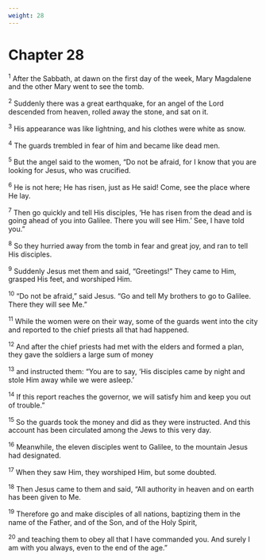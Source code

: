 ```yaml
---
weight: 28
---
```


# Chapter 28

<sup>1</sup> After the Sabbath, at dawn on the first day of the week, Mary Magdalene and the other Mary went to see the tomb. 

<sup>2</sup> Suddenly there was a great earthquake, for an angel of the Lord descended from heaven, rolled away the stone, and sat on it. 

<sup>3</sup> His appearance was like lightning, and his clothes were white as snow. 

<sup>4</sup> The guards trembled in fear of him and became like dead men. 

<sup>5</sup> But the angel said to the women, “Do not be afraid, for I know that you are looking for Jesus, who was crucified. 

<sup>6</sup> He is not here; He has risen, just as He said! Come, see the place where He lay. 

<sup>7</sup> Then go quickly and tell His disciples, ‘He has risen from the dead and is going ahead of you into Galilee. There you will see Him.’ See, I have told you.” 

<sup>8</sup> So they hurried away from the tomb in fear and great joy, and ran to tell His disciples. 

<sup>9</sup> Suddenly Jesus met them and said, “Greetings!” They came to Him, grasped His feet, and worshiped Him. 

<sup>10</sup> “Do not be afraid,” said Jesus. “Go and tell My brothers to go to Galilee. There they will see Me.” 

<sup>11</sup> While the women were on their way, some of the guards went into the city and reported to the chief priests all that had happened. 

<sup>12</sup> And after the chief priests had met with the elders and formed a plan, they gave the soldiers a large sum of money 

<sup>13</sup> and instructed them: “You are to say, ‘His disciples came by night and stole Him away while we were asleep.’ 

<sup>14</sup> If this report reaches the governor, we will satisfy him and keep you out of trouble.” 

<sup>15</sup> So the guards took the money and did as they were instructed. And this account has been circulated among the Jews to this very day. 

<sup>16</sup> Meanwhile, the eleven disciples went to Galilee, to the mountain Jesus had designated. 

<sup>17</sup> When they saw Him, they worshiped Him, but some doubted. 

<sup>18</sup> Then Jesus came to them and said, “All authority in heaven and on earth has been given to Me. 

<sup>19</sup> Therefore go and make disciples of all nations, baptizing them in the name of the Father, and of the Son, and of the Holy Spirit, 

<sup>20</sup> and teaching them to obey all that I have commanded you. And surely I am with you always, even to the end of the age.”

